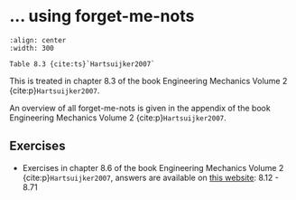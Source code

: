 ```{index} Displacements frame structures; using forget-me-nots
```
```{index} Forget-me-nots
```
# ... using forget-me-nots

```{figure} ./forget-me-nots_data/image.png
:align: center
:width: 300

Table 8.3 {cite:ts}`Hartsuijker2007`
```

This is treated in chapter 8.3 of the book Engineering Mechanics Volume 2 {cite:p}`Hartsuijker2007`.

An overview of all forget-me-nots is given in the appendix of the book Engineering Mechanics Volume 2 {cite:p}`Hartsuijker2007`.

## Exercises
- Exercises in chapter 8.6 of the book Engineering Mechanics Volume 2 {cite:p}`Hartsuijker2007`, answers are available on [this website](https://icozct.tudelft.nl/TUD_CT/bookanswers/vol2/Chapter2/): 8.12 - 8.71